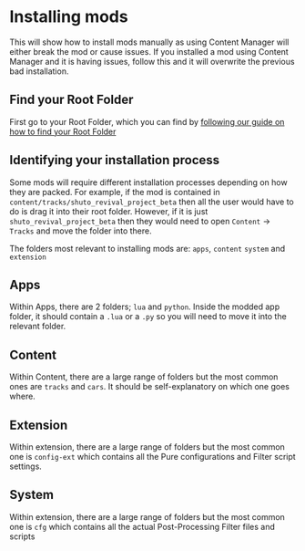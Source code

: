 # Installing mods

> <Badge type="danger" text="Outdated"/> <Badge type="warning" text="Under Review"/>

This will show how to install mods manually as using Content Manager will either break the mod or cause issues. If you installed a mod using Content Manager and it is having issues, follow this and it will overwrite the previous bad installation.

## Find your Root Folder

First go to your Root Folder, which you can find by [following our guide on how to find your Root Folder](../modding/root-folder.md)

## Identifying your installation process
Some mods will require different installation processes depending on how they are packed. For example, if the mod is contained in `content/tracks/shuto_revival_project_beta` then all the user would have to do is drag it into their root folder. However, if it is just `shuto_revival_project_beta` then they would need to open `Content` → `Tracks` and move the folder into there.

The folders most relevant to installing mods are: `apps`, `content` `system` and `extension`

## Apps
Within Apps, there are 2 folders; `lua` and `python`. Inside the modded app folder, it should contain a `.lua` or a `.py` so you will need to move it into the relevant folder.

## Content
Within Content, there are a large range of folders but the most common ones are `tracks` and `cars`. It should be self-explanatory on which one goes where.

## Extension
Within extension, there are a large range of folders but the most common one is `config-ext` which contains all the Pure configurations and Filter script settings.

## System
Within extension, there are a large range of folders but the most common one is `cfg` which contains all the actual Post-Processing Filter files and scripts

